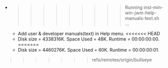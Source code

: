 * >>>>>>>>> Running inst-min-win-jwm-help-manuals-text.sh ...
  * Add user & developer manuals(text) in Help menu.
<<<<<<< HEAD
  * Disk size = 4338316K. Space Used = 48K. Runtime = 00:00:00:00.
=======
  * Disk size = 4460276K. Space Used = 60K. Runtime = 00:00:00:01.
>>>>>>> refs/remotes/origin/bullseye
